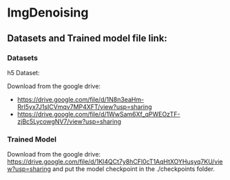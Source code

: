# ImgDenoising

## Datasets and Trained model file link:
### Datasets
h5 Dataset:

Download from the google drive:
* https://drive.google.com/file/d/1N8n3eaHm-RrI5yx7J1sICVmqv7MP4XFT/view?usp=sharing
* https://drive.google.com/file/d/1WwSam6Xf_qPWEOzTF-zjBc5LycowgNV7/view?usp=sharing

### Trained Model
Download from the google drive: https://drive.google.com/file/d/1Kl4QCt7y8hCFl0cT1AqHtXOYHusyq7KU/view?usp=sharing and put the model checkpoint in the ./checkpoints folder.